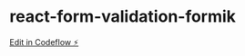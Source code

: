 # react-form-validation-formik

[Edit in Codeflow ⚡️](https://stackblitz.com/~/github.com/peterVoid/react-form-validation-formik)